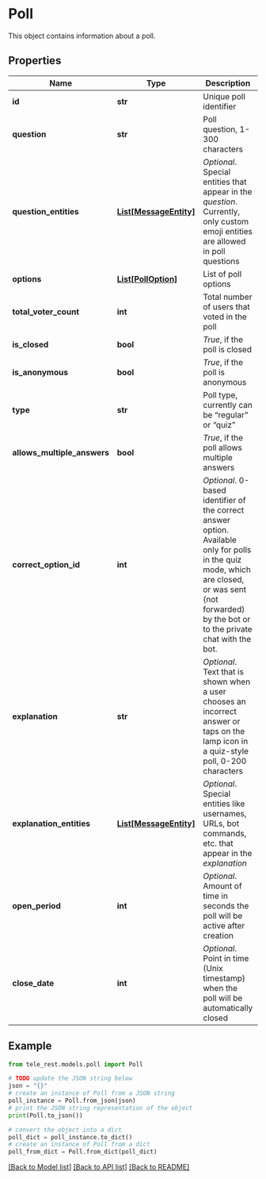 # Poll

This object contains information about a poll.

## Properties

Name | Type | Description | Notes
------------ | ------------- | ------------- | -------------
**id** | **str** | Unique poll identifier | 
**question** | **str** | Poll question, 1-300 characters | 
**question_entities** | [**List[MessageEntity]**](MessageEntity.md) | *Optional*. Special entities that appear in the *question*. Currently, only custom emoji entities are allowed in poll questions | [optional] 
**options** | [**List[PollOption]**](PollOption.md) | List of poll options | 
**total_voter_count** | **int** | Total number of users that voted in the poll | 
**is_closed** | **bool** | *True*, if the poll is closed | 
**is_anonymous** | **bool** | *True*, if the poll is anonymous | 
**type** | **str** | Poll type, currently can be “regular” or “quiz” | 
**allows_multiple_answers** | **bool** | *True*, if the poll allows multiple answers | 
**correct_option_id** | **int** | *Optional*. 0-based identifier of the correct answer option. Available only for polls in the quiz mode, which are closed, or was sent (not forwarded) by the bot or to the private chat with the bot. | [optional] 
**explanation** | **str** | *Optional*. Text that is shown when a user chooses an incorrect answer or taps on the lamp icon in a quiz-style poll, 0-200 characters | [optional] 
**explanation_entities** | [**List[MessageEntity]**](MessageEntity.md) | *Optional*. Special entities like usernames, URLs, bot commands, etc. that appear in the *explanation* | [optional] 
**open_period** | **int** | *Optional*. Amount of time in seconds the poll will be active after creation | [optional] 
**close_date** | **int** | *Optional*. Point in time (Unix timestamp) when the poll will be automatically closed | [optional] 

## Example

```python
from tele_rest.models.poll import Poll

# TODO update the JSON string below
json = "{}"
# create an instance of Poll from a JSON string
poll_instance = Poll.from_json(json)
# print the JSON string representation of the object
print(Poll.to_json())

# convert the object into a dict
poll_dict = poll_instance.to_dict()
# create an instance of Poll from a dict
poll_from_dict = Poll.from_dict(poll_dict)
```
[[Back to Model list]](../README.md#documentation-for-models) [[Back to API list]](../README.md#documentation-for-api-endpoints) [[Back to README]](../README.md)


